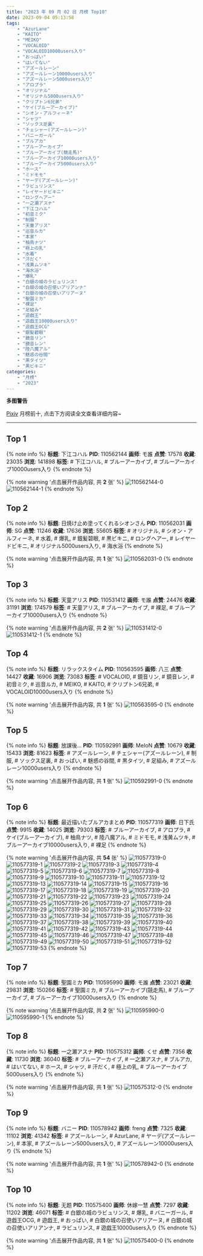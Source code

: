 ```yaml
---
title: "2023 年 09 月 02 日 月榜 Top10"
date: 2023-09-04 05:13:58
tags:
    - "AzurLane"
    - "KAITO"
    - "MEIKO"
    - "VOCALOID"
    - "VOCALOID10000users入り"
    - "おっぱい"
    - "はいてない"
    - "アズールレーン"
    - "アズールレーン10000users入り"
    - "アズールレーン5000users入り"
    - "アロプラ"
    - "オリジナル"
    - "オリジナル5000users入り"
    - "クリプトン6兄弟"
    - "ケイ(ブルーアーカイブ)"
    - "シオン・アルフィーネ"
    - "シャツ"
    - "ソックス足裏"
    - "チェシャー(アズールレーン)"
    - "バニーガール"
    - "ブルアカ"
    - "ブルーアーカイブ"
    - "ブルーアーカイブ(競走馬)"
    - "ブルーアーカイブ10000users入り"
    - "ブルーアーカイブ5000users入り"
    - "ホース"
    - "ミドモモ"
    - "ヤーデ(アズールレーン)"
    - "ラビュリンス"
    - "レイヤードビキニ"
    - "ロングヘアー"
    - "一之瀬アスナ"
    - "下江コハル"
    - "初音ミク"
    - "制服"
    - "天童アリス"
    - "巡音ルカ"
    - "本家"
    - "柚鳥ナツ"
    - "極上の乳"
    - "水着"
    - "汗だく"
    - "浅黄ムツキ"
    - "海水浴"
    - "爆乳"
    - "白銀の城のラビュリンス"
    - "白銀の城の召使いアリアンナ"
    - "白銀の城の召使いアリアーヌ"
    - "聖園ミカ"
    - "裸足"
    - "足組み"
    - "遊戯王"
    - "遊戯王10000users入り"
    - "遊戯王OCG"
    - "銀髪碧眼"
    - "鏡音リン"
    - "鏡音レン"
    - "陸八魔アル"
    - "魅惑の谷間"
    - "黒タイツ"
    - "黒ビキニ"
categories:
    - "月榜"
    - "2023"
---
```


<i class="fa fa-triangle-exclamation"></i>**多图警告**<i class="fa fa-triangle-exclamation"></i>

[Pixiv](https://www.pixiv.net/) 月榜前十, 点击下方阅读全文查看详细内容~

<!-- more -->

---

## Top 1

{% note info %}
**标题**: 下江コハル
**PID**: 110562144 **画师**: モ誰
**点赞**: 17578 **收藏**: 23035 **浏览**: 141898
**标签**: # 下江コハル, # ブルーアーカイブ, # ブルーアーカイブ10000users入り
{% endnote %}

{% note warning '点击展开作品内容, 共 **2** 张' %}
![110562144-0](https://i.pixiv.re/img-original/img/2023/08/06/00/01/36/110562144_p0.jpg)
![110562144-1](https://i.pixiv.re/img-original/img/2023/08/06/00/01/36/110562144_p1.jpg)
{% endnote %}

## Top 2

{% note info %}
**标题**: 日焼け止め塗ってくれるシオンさん
**PID**: 110562031 **画师**: SG
**点赞**: 11246 **收藏**: 17636 **浏览**: 55605
**标签**: # オリジナル, # シオン・アルフィーネ, # 水着, # 爆乳, # 銀髪碧眼, # 黒ビキニ, # ロングヘアー, # レイヤードビキニ, # オリジナル5000users入り, # 海水浴
{% endnote %}

{% note warning '点击展开作品内容, 共 **1** 张' %}
![110562031-0](https://i.pixiv.re/img-original/img/2023/08/06/00/00/50/110562031_p0.png)
{% endnote %}

## Top 3

{% note info %}
**标题**: 天童アリス
**PID**: 110531412 **画师**: モ誰
**点赞**: 24476 **收藏**: 31191 **浏览**: 174579
**标签**: # 天童アリス, # ブルーアーカイブ, # 裸足, # ブルーアーカイブ10000users入り
{% endnote %}

{% note warning '点击展开作品内容, 共 **2** 张' %}
![110531412-0](https://i.pixiv.re/img-original/img/2023/08/05/00/01/09/110531412_p0.jpg)
![110531412-1](https://i.pixiv.re/img-original/img/2023/08/05/00/01/09/110531412_p1.jpg)
{% endnote %}

## Top 4

{% note info %}
**标题**: リラックスタイム
**PID**: 110563595 **画师**: 八三
**点赞**: 14427 **收藏**: 16906 **浏览**: 73083
**标签**: # VOCALOID, # 鏡音リン, # 鏡音レン, # 初音ミク, # 巡音ルカ, # MEIKO, # KAITO, # クリプトン6兄弟, # VOCALOID10000users入り
{% endnote %}

{% note warning '点击展开作品内容, 共 **1** 张' %}
![110563595-0](https://i.pixiv.re/img-original/img/2023/08/06/00/35/42/110563595_p0.png)
{% endnote %}

## Top 5

{% note info %}
**标题**: 放課後...
**PID**: 110592991 **画师**: MeIoN
**点赞**: 10679 **收藏**: 15433 **浏览**: 81623
**标签**: # アズールレーン, # チェシャー(アズールレーン), # 制服, # ソックス足裏, # おっぱい, # 魅惑の谷間, # 黒タイツ, # 足組み, # アズールレーン10000users入り
{% endnote %}

{% note warning '点击展开作品内容, 共 **1** 张' %}
![110592991-0](https://i.pixiv.re/img-original/img/2023/08/06/22/45/45/110592991_p0.jpg)
{% endnote %}

## Top 6

{% note info %}
**标题**: 最近描いたブルアカまとめ
**PID**: 110577319 **画师**: 日下氏
**点赞**: 9915 **收藏**: 14025 **浏览**: 79303
**标签**: # ブルーアーカイブ, # アロプラ, # ケイ(ブルーアーカイブ), # 柚鳥ナツ, # 陸八魔アル, # ミドモモ, # 浅黄ムツキ, # ブルーアーカイブ10000users入り, # 裸足
{% endnote %}

{% note warning '点击展开作品内容, 共 **54** 张' %}
![110577319-0](https://i.pixiv.re/img-original/img/2023/08/06/14/12/19/110577319_p0.png)
![110577319-1](https://i.pixiv.re/img-original/img/2023/08/06/14/12/19/110577319_p1.png)
![110577319-2](https://i.pixiv.re/img-original/img/2023/08/06/14/12/19/110577319_p2.png)
![110577319-3](https://i.pixiv.re/img-original/img/2023/08/06/14/12/19/110577319_p3.png)
![110577319-4](https://i.pixiv.re/img-original/img/2023/08/06/14/12/19/110577319_p4.png)
![110577319-5](https://i.pixiv.re/img-original/img/2023/08/06/14/12/19/110577319_p5.png)
![110577319-6](https://i.pixiv.re/img-original/img/2023/08/06/14/12/19/110577319_p6.png)
![110577319-7](https://i.pixiv.re/img-original/img/2023/08/06/14/12/19/110577319_p7.png)
![110577319-8](https://i.pixiv.re/img-original/img/2023/08/06/14/12/19/110577319_p8.png)
![110577319-9](https://i.pixiv.re/img-original/img/2023/08/06/14/12/19/110577319_p9.png)
![110577319-10](https://i.pixiv.re/img-original/img/2023/08/06/14/12/19/110577319_p10.png)
![110577319-11](https://i.pixiv.re/img-original/img/2023/08/06/14/12/19/110577319_p11.png)
![110577319-12](https://i.pixiv.re/img-original/img/2023/08/06/14/12/19/110577319_p12.png)
![110577319-13](https://i.pixiv.re/img-original/img/2023/08/06/14/12/19/110577319_p13.png)
![110577319-14](https://i.pixiv.re/img-original/img/2023/08/06/14/12/19/110577319_p14.png)
![110577319-15](https://i.pixiv.re/img-original/img/2023/08/06/14/12/19/110577319_p15.png)
![110577319-16](https://i.pixiv.re/img-original/img/2023/08/06/14/12/19/110577319_p16.png)
![110577319-17](https://i.pixiv.re/img-original/img/2023/08/06/14/12/19/110577319_p17.png)
![110577319-18](https://i.pixiv.re/img-original/img/2023/08/06/14/12/19/110577319_p18.png)
![110577319-19](https://i.pixiv.re/img-original/img/2023/08/06/14/12/19/110577319_p19.png)
![110577319-20](https://i.pixiv.re/img-original/img/2023/08/06/14/12/19/110577319_p20.png)
![110577319-21](https://i.pixiv.re/img-original/img/2023/08/06/14/12/19/110577319_p21.png)
![110577319-22](https://i.pixiv.re/img-original/img/2023/08/06/14/12/19/110577319_p22.png)
![110577319-23](https://i.pixiv.re/img-original/img/2023/08/06/14/12/19/110577319_p23.png)
![110577319-24](https://i.pixiv.re/img-original/img/2023/08/06/14/12/19/110577319_p24.png)
![110577319-25](https://i.pixiv.re/img-original/img/2023/08/06/14/12/19/110577319_p25.png)
![110577319-26](https://i.pixiv.re/img-original/img/2023/08/06/14/12/19/110577319_p26.png)
![110577319-27](https://i.pixiv.re/img-original/img/2023/08/06/14/12/19/110577319_p27.png)
![110577319-28](https://i.pixiv.re/img-original/img/2023/08/06/14/12/19/110577319_p28.png)
![110577319-29](https://i.pixiv.re/img-original/img/2023/08/06/14/12/19/110577319_p29.png)
![110577319-30](https://i.pixiv.re/img-original/img/2023/08/06/14/12/19/110577319_p30.png)
![110577319-31](https://i.pixiv.re/img-original/img/2023/08/06/14/12/19/110577319_p31.png)
![110577319-32](https://i.pixiv.re/img-original/img/2023/08/06/14/12/19/110577319_p32.png)
![110577319-33](https://i.pixiv.re/img-original/img/2023/08/06/14/12/19/110577319_p33.png)
![110577319-34](https://i.pixiv.re/img-original/img/2023/08/06/14/12/19/110577319_p34.png)
![110577319-35](https://i.pixiv.re/img-original/img/2023/08/06/14/12/19/110577319_p35.png)
![110577319-36](https://i.pixiv.re/img-original/img/2023/08/06/14/12/19/110577319_p36.png)
![110577319-37](https://i.pixiv.re/img-original/img/2023/08/06/14/12/19/110577319_p37.png)
![110577319-38](https://i.pixiv.re/img-original/img/2023/08/06/14/12/19/110577319_p38.png)
![110577319-39](https://i.pixiv.re/img-original/img/2023/08/06/14/12/19/110577319_p39.png)
![110577319-40](https://i.pixiv.re/img-original/img/2023/08/06/14/12/19/110577319_p40.png)
![110577319-41](https://i.pixiv.re/img-original/img/2023/08/06/14/12/19/110577319_p41.png)
![110577319-42](https://i.pixiv.re/img-original/img/2023/08/06/14/12/19/110577319_p42.png)
![110577319-43](https://i.pixiv.re/img-original/img/2023/08/06/14/12/19/110577319_p43.png)
![110577319-44](https://i.pixiv.re/img-original/img/2023/08/06/14/12/19/110577319_p44.png)
![110577319-45](https://i.pixiv.re/img-original/img/2023/08/06/14/12/19/110577319_p45.png)
![110577319-46](https://i.pixiv.re/img-original/img/2023/08/06/14/12/19/110577319_p46.png)
![110577319-47](https://i.pixiv.re/img-original/img/2023/08/06/14/12/19/110577319_p47.png)
![110577319-48](https://i.pixiv.re/img-original/img/2023/08/06/14/12/19/110577319_p48.png)
![110577319-49](https://i.pixiv.re/img-original/img/2023/08/06/14/12/19/110577319_p49.png)
![110577319-50](https://i.pixiv.re/img-original/img/2023/08/06/14/12/19/110577319_p50.png)
![110577319-51](https://i.pixiv.re/img-original/img/2023/08/06/14/12/19/110577319_p51.png)
![110577319-52](https://i.pixiv.re/img-original/img/2023/08/06/14/12/19/110577319_p52.png)
![110577319-53](https://i.pixiv.re/img-original/img/2023/08/06/14/12/19/110577319_p53.png)
{% endnote %}

## Top 7

{% note info %}
**标题**: 聖園ミカ
**PID**: 110595990 **画师**: モ誰
**点赞**: 23021 **收藏**: 29831 **浏览**: 150266
**标签**: # 聖園ミカ, # ブルーアーカイブ(競走馬), # ブルーアーカイブ, # ブルーアーカイブ10000users入り
{% endnote %}

{% note warning '点击展开作品内容, 共 **2** 张' %}
![110595990-0](https://i.pixiv.re/img-original/img/2023/08/07/00/01/22/110595990_p0.jpg)
![110595990-1](https://i.pixiv.re/img-original/img/2023/08/07/00/01/22/110595990_p1.jpg)
{% endnote %}

## Top 8

{% note info %}
**标题**: 一之瀬アスナ
**PID**: 110575312 **画师**: くせ
**点赞**: 7356 **收藏**: 11730 **浏览**: 36040
**标签**: # ブルーアーカイブ, # 一之瀬アスナ, # ブルアカ, # はいてない, # ホース, # シャツ, # 汗だく, # 極上の乳, # ブルーアーカイブ5000users入り
{% endnote %}

{% note warning '点击展开作品内容, 共 **1** 张' %}
![110575312-0](https://i.pixiv.re/img-original/img/2023/08/06/12/42/43/110575312_p0.png)
{% endnote %}

## Top 9

{% note info %}
**标题**: バニー
**PID**: 110578942 **画师**: freng
**点赞**: 7325 **收藏**: 11102 **浏览**: 41342
**标签**: # アズールレーン, # AzurLane, # ヤーデ(アズールレーン), # 本家, # アズールレーン5000users入り, # アズールレーン10000users入り
{% endnote %}

{% note warning '点击展开作品内容, 共 **1** 张' %}
![110578942-0](https://i.pixiv.re/img-original/img/2023/08/06/15/20/42/110578942_p0.png)
{% endnote %}

## Top 10

{% note info %}
**标题**: 无题
**PID**: 110575400 **画师**: 休嫁一慧
**点赞**: 7297 **收藏**: 11202 **浏览**: 46071
**标签**: # 白銀の城のラビュリンス, # 爆乳, # バニーガール, # 遊戯王OCG, # 遊戯王, # おっぱい, # 白銀の城の召使いアリアーヌ, # 白銀の城の召使いアリアンナ, # ラビュリンス, # 遊戯王10000users入り
{% endnote %}

{% note warning '点击展开作品内容, 共 **1** 张' %}
![110575400-0](https://i.pixiv.re/img-original/img/2023/08/06/12/46/21/110575400_p0.png)
{% endnote %}
